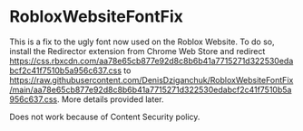 # RobloxWebsiteFontFix

This is a fix to the ugly font now used on the Roblox Website. To do so, install the Redirector extension from Chrome Web Store and redirect https://css.rbxcdn.com/aa78e65cb877e92d8c8b6b41a7715271d322530edabcf2c41f7510b5a956c637.css to https://raw.githubusercontent.com/DenisDziganchuk/RobloxWebsiteFontFix/main/aa78e65cb877e92d8c8b6b41a7715271d322530edabcf2c41f7510b5a956c637.css. More details provided later.

Does not work because of Content Security policy.

